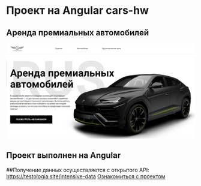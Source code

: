 # Проект на Angular cars-hw
## Аренда премиальных автомобилей
[![Ссылка](assets/img/car.png)](https://answer-0885.github.io/cars-hw/)
## Проект выполнен на Angular
##Получение данных осуществляется с открытого API: https://testologia.site/intensive-data
[Ознакомиться с проектом](https://answer-0885.github.io/cars-hw/)
